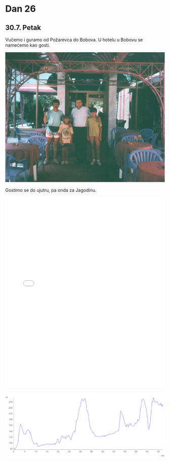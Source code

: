 # Dan 26

## 30.7. Petak

Vučemo i guramo od Požarevca do Bobova. U hotelu u Bobovu se namećemo kao gosti.

![Bobovo](./img/pink_restoran.jpg)

Gostimo se do ujutru, pa onda za Jagodinu.

<iframe width="100%" height="600px" frameborder="0" allowfullscreen src="//umap.openstreetmap.fr/en/map/bajsom-po-srbiji_570086?scaleControl=true&miniMap=false&scrollWheelZoom=false&zoomControl=true&allowEdit=false&moreControl=true&searchControl=false&tilelayersControl=null&embedControl=false&datalayersControl=null&onLoadPanel=undefined&captionBar=false&fullscreenControl=true&locateControl=false&editinosmControl=false&datalayers=1627930#10/44.4317/21.3095"></iframe>

![Visinski profil](./img/dan-26.png)

